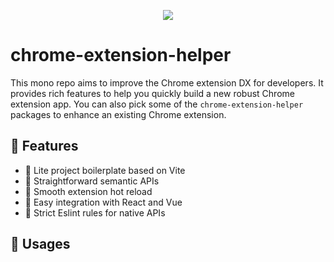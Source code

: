 <p align="center"> <img src="https://github.com/sun0day/chrome-extension-helper/assets/102238922/0c2ed01f-687f-4f8a-939f-8ecedbfb5a59"/></p>

# chrome-extension-helper

This mono repo aims to improve the Chrome extension DX for developers. It provides rich features to help you quickly build a new robust Chrome extension app. You can also pick some of the `chrome-extension-helper` packages to enhance an existing Chrome extension. 

## 🚀 Features

- :herb: Lite project boilerplate based on Vite
- 🐎 Straightforward semantic APIs
- 🐳 Smooth extension hot reload
- :electric_plug: Easy integration with React and Vue
- :hammer: Strict Eslint rules for native APIs

## 🦄 Usages

